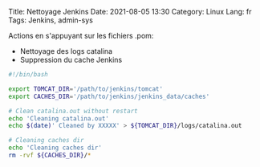 Title: Nettoyage Jenkins
Date: 2021-08-05 13:30
Category: Linux
Lang: fr
Tags: Jenkins, admin-sys

Actions en s'appuyant sur les fichiers .pom:
 
 *  Nettoyage des logs catalina
 *  Suppression du cache Jenkins

```bash
#!/bin/bash

export TOMCAT_DIR='/path/to/jenkins/tomcat'
export CACHES_DIR='/path/to/jenkins/jenkins_data/caches'

# Clean catalina.out without restart
echo 'Cleaning catalina.out'
echo $(date)' Cleaned by XXXXX' > ${TOMCAT_DIR}/logs/catalina.out

# Cleaning caches dir
echo 'Cleaning caches dir'
rm -rvf ${CACHES_DIR}/*
```
